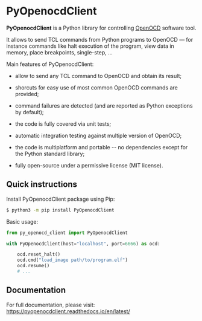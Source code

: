 # PyOpenocdClient

**PyOpenocdClient** is a Python library for controlling [OpenOCD](https://openocd.org)
software tool.

It allows to send TCL commands from Python programs to OpenOCD &mdash; for instance commands like halt execution of the program, view data in memory, place breakpoints, single-step, ...

Main features of PyOpenocdClient:

* allow to send any TCL command to OpenOCD and obtain its result;

* shorcuts for easy use of most common OpenOCD commands are provided;

* command failures are detected (and are reported as Python exceptions by default);

* the code is fully covered via unit tests;

* automatic integration testing against multiple version of OpenOCD;

* the code is multiplatform and portable -- no dependencies except for the Python standard library;

* fully open-source under a permissive license (MIT license).


## Quick instructions

Install PyOpenocdClient package using Pip:

```bash
$ python3 -m pip install PyOpenocdClient
```

Basic usage:

```python
from py_openocd_client import PyOpenocdClient

with PyOpenocdClient(host="localhost", port=6666) as ocd:

    ocd.reset_halt()
    ocd.cmd("load_image path/to/program.elf")
    ocd.resume()
    # ...
```

## Documentation

For full documentation, please visit: https://pyopenocdclient.readthedocs.io/en/latest/

&nbsp;


